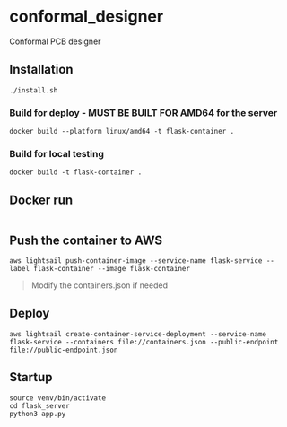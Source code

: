 # conformal_designer
Conformal PCB designer

## Installation 
```
./install.sh 
```



### Build for deploy - MUST BE BUILT FOR AMD64 for the server 
```
docker build --platform linux/amd64 -t flask-container .
```

### Build for local testing 
```
docker build -t flask-container .
```

## Docker run  
```

```

## Push the container to AWS 
```
aws lightsail push-container-image --service-name flask-service --label flask-container --image flask-container

```

> Modify the containers.json if needed 

## Deploy 
```
aws lightsail create-container-service-deployment --service-name flask-service --containers file://containers.json --public-endpoint file://public-endpoint.json
```

## Startup 
```
source venv/bin/activate 
cd flask_server
python3 app.py 
```

